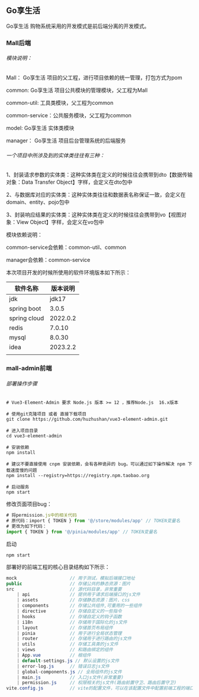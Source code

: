 ## Go享生活 

Go享生活 购物系统采用的开发模式是前后端分离的开发模式。



### Mall后端



###### 模块说明：

Mall： Go享生活 项目的父工程，进行项目依赖的统一管理，打包方式为pom

common:  Go享生活 项目公共模块的管理模块，父工程为Mall

common-util:    工具类模块，父工程为common

common-service：公共服务模块，父工程为common

model:  Go享生活 实体类模块

manager： Go享生活 项目后台管理系统的后端服务



###### 一个项目中所涉及到的实体类往往有三种：

1、封装请求参数的实体类：这种实体类在定义的时候往往会携带到dto【数据传输对象：Data Transfer Object】字样，会定义在dto包中

2、与数据库对应的实体类：这种实体类往往和数据表名称保证一致，会定义在domain、entity、pojo包中

3、封装响应结果的实体类：这种实体类在定义的时候往往会携带到vo【视图对象：View Object】字样，会定义在vo包中



模块依赖说明：

common-service会依赖：common-util、common

manager会依赖：common-service



本次项目开发的时候所使用的软件环境版本如下所示：

| 软件名称     | 版本说明 |
| ------------ | -------- |
| jdk          | jdk17    |
| spring boot  | 3.0.5    |
| spring cloud | 2022.0.2 |
| redis        | 7.0.10   |
| mysql        | 8.0.30   |
| idea         | 2023.2.2 |
|              |          |





### mall-admin前端

###### 部署操作步骤

```shell
# Vue3-Element-Admin 要求 Node.js 版本 >= 12 ，推荐Node.js  16.x版本

# 使用git克隆项目 或者 直接下载项目
git clone https://github.com/huzhushan/vue3-element-admin.git

# 进入项目目录
cd vue3-element-admin

# 安装依赖
npm install

# 建议不要直接使用 cnpm 安装依赖，会有各种诡异的 bug。可以通过如下操作解决 npm 下载速度慢的问题
npm install --registry=https://registry.npm.taobao.org

# 启动服务
npm start
```

修改页面项目bug：

```js
# 将permission.js中的相关代码
# 原代码：import { TOKEN } from '@/store/modules/app' // TOKEN变量名
# 更改为如下代码：
import { TOKEN } from '@/pinia/modules/app' // TOKEN变量名
```

启动

```shell
npm start
```

部署好的前端工程的核心目录结构如下所示：

```java
mock					// 用于测试，模拟后端接口地址
public					// 存储公共的静态资源：图片
src						// 源代码目录，非常重要
    | api				// 提供用于请求后端接口的js文件
    | assets			// 存储静态资源：图片、css
    | components		// 存储公共组件,可重用的一些组件
    | directive			// 存储自定义的一些指令
    | hooks				// 存储自定义的钩子函数
    | i18n				// 存储用于国际化的js文件
    | layout			// 存储首页布局组件
    | pinia				// 用于进行全局状态管理
    | router			// 存储用于进行路由的js文件
    | utils				// 存储工具类的js文件
    | views				// 和路由绑定的组件
    | App.vue			// 根组件
    | default-settings.js // 默认设置的js文件
    | error-log.js		// 错误日志js文件
    | global-components.js // 全局组件的js文件
    | main.js			// 入口js文件(非常重要)
    | permission.js		// 权限相关的js文件(路由前置守卫、路由后置守卫)
vite.config.js			// vite的配置文件，可以在该配置文件中配置前端工程的端口号
```

